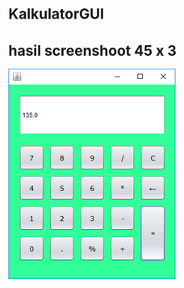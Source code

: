# KalkulatorGUI
# hasil screenshoot 45 x 3
![alt text](https://github.com/najwakusuma/KalkulatorGUI/blob/master/image.png?raw=true)
